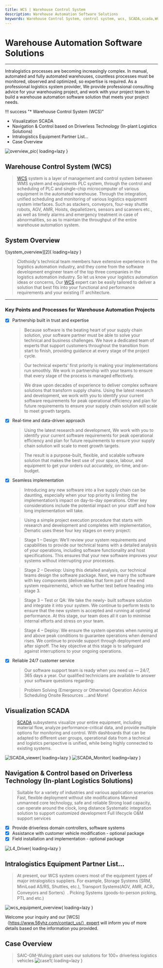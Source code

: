 ```yaml
---
title: WCS | Warehouse Control System
description: Warehouse Automation Software Solutions
keywords: Warehouse Control System, control system, wcs, SCADA,scada,WCS, warehouse automation control system, automation control system, automation warehouse
---
```


# Warehouse Automation Software Solutions

------

Intralogistics processes are becoming increasingly complex. In manual, automated and fully automated warehouses, countless processes must be monitored, observed and optimized, so expertise is required. As a professional logistics system provider, We provide professional consulting advice for your warehousing project, and work with your project team to build a warehouse automation software solution that meets your project needs.

!!! success "* Warehouse Control System (WCS)"
* Visualization SCADA
* Navigation & Control based on Driverless Technology (In-plant Logistics Solutions)
* Intralogistics Equipment Partner List...
* Case Overview

![overview_pic][1]{ loading=lazy }

## Warehouse Control System (WCS)

> [WCS](https://www.56yhz.com/contact_us/) system is a layer of management and control system between WMS system and equipments PLC system, through the control and scheduling of PLC and single-chip microcomputer of various equipment in the automated warehouse. Through the integration, unified scheduling and monitoring of various logistics equipment system interfaces. Such as stackers, conveyors, four-way shuttle robots, AGV, AMR, Hoists, depalletizers, sensors and scanners etc., as well as timely alarms and emergency treatment in case of abnormalities, so as to maintain the throughput of the entire warehouse automation system.

## System Overview
![system_overview][2]{ loading=lazy }

> Clothoidy's technical team members have extensive experience in the logistics automation industry, and they come from the software development engineer team of the top three companies in the logistics automation industry. So let us know your logistics automation ideas or concerns, Our [WCS](https://www.56yhz.com/contact_us/) expert can be easily tailored to deliver a solution that best fits into your functional and performance requirements and your existing IT architecture.

------

### Key Points and Processes for Warehouse Automation Projects

- [x] Partnership built in trust and expertise
    > Because software is the beating heart of your supply chain solution, your software partner must be able to solve your technical and business challenges. We have a dedicated team of experts that support customers throughout the transition from start to finish, providing guidance at every stage of the project cycle.

    >Our technical experts' first priority is making your implementations run smoothly. We work in partnership with your teams to ensure that every stage of the process is managed effectively.  

    >We draw upon decades of experience to deliver complex software solutions that transform supply chains. Using the latest research and development, we work with you to identify your current software requirements for peak operational efficiency and plan for future requirements to ensure your supply chain solution will scale to meet growth targets. 

- [x] Real-time and data-driven approach
    > Using the latest research and development, We work with you to identify your current software requirements for peak operational efficiency and plan for future requirements to ensure your supply chain solution will scale to meet growth targets. 

    > The result is a purpose-built, flexible, and scalable software solution that makes the best use of your space, labour, and equipment to get your orders out accurately, on-time, and on-budget. 
    
- [x] Seamless implementation
    >Introducing any new software into a live supply chain can be daunting, especially when your top priority is limiting the implementation’s impact on day-to-day operations. Other key considerations include the potential impact on your staff and how long implementation will take. 

    >Using a simple project execution procedure that starts with research and development and completes with implementation, Dematic uses these four key stages on every project: 

    >Stage 1 – Design: We’ll review your system requirements and capabilities to provide our technical teams with a detailed analysis of your operations, including software functionality and host specifications. This ensures that your new software improves your systems without interrupting your processes.  

    >Stage 2 – Develop: Using this detailed analysis, our technical teams design the software package. Next, we marry the software with key components (deliverables that form part of the end system requirements), which we further test before heading into stage 3. 
    
    >Stage 3 – Test or QA: We take the newly- built software solution and integrate it into your system. We continue to perform tests to ensure that the new system is accepted and running at optimal performance. At this stage, our team does all it can to minimise internal efforts and stress on your team.
    
    >Stage 4 – Deploy: We ensure the system operates when running at and above peak conditions to guarantee operations when demand rises. We continue to provide support through deployment and after signoff. The key objective at this stage is to safeguard against interruptions to your ongoing operations. 

- [x] Reliable 24/7 customer service
    >Our software support team is ready when you need us — 24/7, 365 days a year. Our qualified technicians are available to answer your software questions regarding:

    >Problem Solving (Emergency or Otherwise)
    >Operation Advice
    >Scheduling Onsite Resources
    >...and More!

## Visualization SCADA
>[SCADA](https://www.56yhz.com/contact_us/) subsystems visualize your entire equipment, including material flow, analyze performance-critical data, and provide multiple options for monitoring and control. With dashboards that can be adapted to different user groups, operational data from a technical and logistics perspective is unified, while being highly connected to existing systems.

![SCADA_viewer][3]{ loading=lazy }
![SCADA_Monitor][4]{ loading=lazy }

## Navigation & Control based on Driverless Technology (In-plant Logistics Solutions)
> Suitable for a variety of industries and various application scenarios
Fast, flexible deployment without site modifications
Manned unmanned core technology, safe and reliable
Strong load capacity, can operate around the clock, long distance
Systematic integration solution to support customized development
Full lifecycle O&M support services

- [x] Provide driverless domain controllers, software systems
- [x] Assistance with customer vehicle modification - optional package
- [x] Field installation and implementation - optional package

![L4_Driver][5]{ loading=lazy }

##  Intralogistics Equipment Partner List...
>At present, our WCS system covers most of the equipment types of major intralogistics suppliers. For example, Storage Systems (SRM, MiniLoad AS/RS, Shuttles, etc.), Transport Systems(AGV, AMR, ACR，Conveyors and Sorters）. Picking Systems (goods-to-person picking, PTL and etc.)

![wcs_equipment_overview][6]{ loading=lazy }

Welcome your inquiry and our [WCS]（https://www.56yhz.com/contact_us/）expert will inform you of more details based on the information you provided. 

## Case Overview
> SAIC-GM-Wuling plant uses our solutions for 100+ driverless logistics vehicles
![case1][7]{ loading=lazy }


[1]: assets/images/warehouse_overview.png
[1]: assets/images/system_overview_en.png
[3]: assets/images/shutterstock.webp
[4]: assets/images/SCADA.jpg
[5]: assets/images/L4_scene_en.png
[6]: assets/images/wcs_equipment_overview.jpg
[7]: assets/images/case_en.png